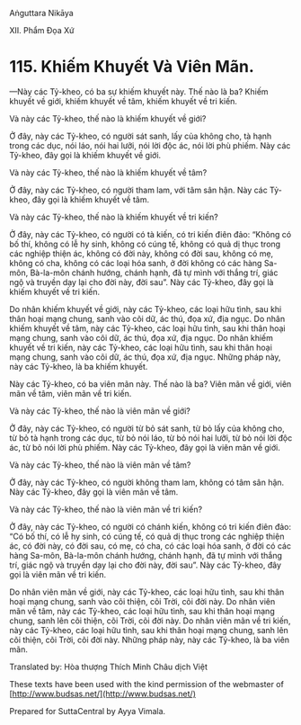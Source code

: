 Aṅguttara Nikāya

XII. Phẩm Ðọa Xứ

# 115. Khiếm Khuyết Và Viên Mãn.

—Này các Tỷ-kheo, có ba sự khiếm khuyết này. Thế nào là ba? Khiếm khuyết về giới, khiếm khuyết về tâm, khiếm khuyết về tri kiến.

Và này các Tỷ-kheo, thế nào là khiếm khuyết về giới?

Ở đây, này các Tỷ-kheo, có người sát sanh, lấy của không cho, tà hạnh trong các dục, nói láo, nói hai lưỡi, nói lời độc ác, nói lời phù phiếm. Này các Tỷ-kheo, đây gọi là khiếm khuyết về giới.

Và này các Tỷ-kheo, thế nào là khiếm khuyết về tâm?

Ở đây, này các Tỷ-kheo, có người tham lam, với tâm sân hận. Này các Tỷ-kheo, đây gọi là khiếm khuyết về tâm.

Và này các Tỷ-kheo, thế nào là khiếm khuyết về tri kiến?

Ở đây, này các Tỷ-kheo, có người có tà kiến, có tri kiến điên đảo: “Không có bố thí, không có lễ hy sinh, không có cúng tế, không có quả dị thục trong các nghiệp thiện ác, không có đời này, không có đời sau, không có mẹ, không có cha, không có các loại hóa sanh, ở đời không có các hàng Sa-môn, Bà-la-môn chánh hướng, chánh hạnh, đã tự mình với thắng trí, giác ngộ và truyền dạy lại cho đời này, đời sau”. Này các Tỷ-kheo, đây gọi là khiếm khuyết về tri kiến.

Do nhân khiếm khuyết về giới, này các Tỷ-kheo, các loại hữu tình, sau khi thân hoại mạng chung, sanh vào cõi dữ, ác thú, đọa xứ, địa ngục. Do nhân khiếm khuyết về tâm, này các Tỷ-kheo, các loại hữu tình, sau khi thân hoại mạng chung, sanh vào cõi dữ, ác thú, đọa xứ, địa ngục. Do nhân khiếm khuyết về tri kiến, này các Tỷ-kheo, các loại hữu tình, sau khi thân hoại mạng chung, sanh vào cõi dữ, ác thú, đọa xứ, địa ngục. Những pháp này, này các Tỷ-kheo, là ba khiếm khuyết.

Này các Tỷ-kheo, có ba viên mãn này. Thế nào là ba? Viên mãn về giới, viên mãn về tâm, viên mãn về tri kiến.

Và này các Tỷ-kheo, thế nào là viên mãn về giới?

Ở đây, này các Tỷ-kheo, có người từ bỏ sát sanh, từ bỏ lấy của không cho, từ bỏ tà hạnh trong các dục, từ bỏ nói láo, từ bỏ nói hai lưỡi, từ bỏ nói lời độc ác, từ bỏ nói lời phù phiếm. Này các Tỷ-kheo, đây gọi là viên mãn về giới.

Và này các Tỷ-kheo, thế nào là viên mãn về tâm?

Ở đây, này các Tỷ-kheo, có người không tham lam, không có tâm sân hận. Này các Tỷ-kheo, đây gọi là viên mãn về tâm.

Và này các Tỷ-kheo, thế nào là viên mãn về tri kiến?

Ở đây, này các Tỷ-kheo, có người có chánh kiến, không có tri kiến điên đảo: “Có bố thí, có lễ hy sinh, có cúng tế, có quả dị thục trong các nghiệp thiện ác, có đời này, có đời sau, có mẹ, có cha, có các loại hóa sanh, ở đời có các hàng Sa-môn, Bà-la-môn chánh hướng, chánh hạnh, đã tự mình với thắng trí, giác ngộ và truyền dạy lại cho đời này, đời sau”. Này các Tỷ-kheo, đây gọi là viên mãn về tri kiến.

Do nhân viên mãn về giới, này các Tỷ-kheo, các loại hữu tình, sau khi thân hoại mạng chung, sanh vào cõi thiện, cõi Trời, cõi đời này. Do nhân viên mãn về tâm, này các Tỷ-kheo, các loại hữu tình, sau khi thân hoại mạng chung, sanh lên cõi thiện, cõi Trời, cõi đời này. Do nhân viên mãn về tri kiến, này các Tỷ-kheo, các loại hữu tình, sau khi thân hoại mạng chung, sanh lên cõi thiện, cõi Trời, cõi đời này. Những pháp này, này các Tỷ-kheo, là ba viên mãn.

Translated by: Hòa thượng Thích Minh Châu dịch Việt

These texts have been used with the kind permission of the webmaster of [http://www.budsas.net/](http://www.budsas.net/)

Prepared for SuttaCentral by Ayya Vimala.
